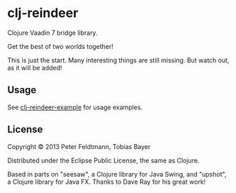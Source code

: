 # clj-reindeer

Clojure Vaadin 7 bridge library. 

Get the best of two worlds together!

This is just the start. Many interesting things are still missing.
But watch out, as it will be added!

## Usage

See [clj-reindeer-example](https://github.com/feldi/clj-reindeer-example) for usage examples.

## License

Copyright © 2013 Peter Feldtmann, Tobias Bayer

Distributed under the Eclipse Public License, the same as Clojure.

Based in parts on "seesaw", a Clojure library for Java Swing,
and "upshot", a Clojure library for Java FX.
Thanks to Dave Ray for his great work!
